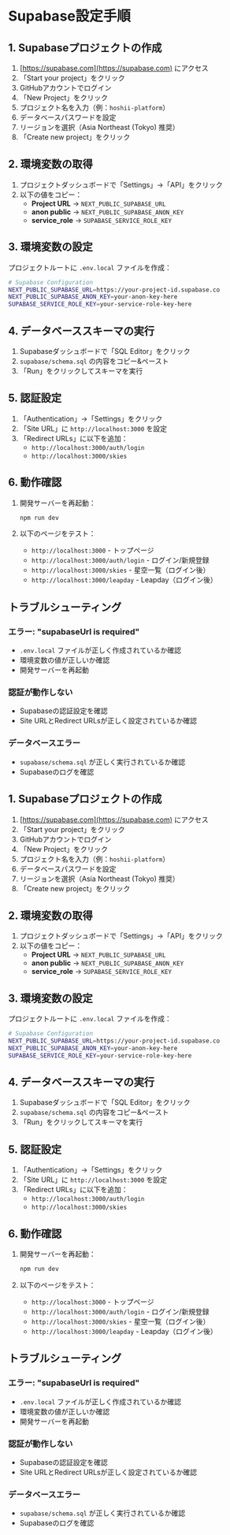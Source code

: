 # Supabase設定手順

## 1. Supabaseプロジェクトの作成

1. [https://supabase.com](https://supabase.com) にアクセス
2. 「Start your project」をクリック
3. GitHubアカウントでログイン
4. 「New Project」をクリック
5. プロジェクト名を入力（例：`hoshii-platform`）
6. データベースパスワードを設定
7. リージョンを選択（Asia Northeast (Tokyo) 推奨）
8. 「Create new project」をクリック

## 2. 環境変数の取得

1. プロジェクトダッシュボードで「Settings」→「API」をクリック
2. 以下の値をコピー：
   - **Project URL** → `NEXT_PUBLIC_SUPABASE_URL`
   - **anon public** → `NEXT_PUBLIC_SUPABASE_ANON_KEY`
   - **service_role** → `SUPABASE_SERVICE_ROLE_KEY`

## 3. 環境変数の設定

プロジェクトルートに `.env.local` ファイルを作成：

```bash
# Supabase Configuration
NEXT_PUBLIC_SUPABASE_URL=https://your-project-id.supabase.co
NEXT_PUBLIC_SUPABASE_ANON_KEY=your-anon-key-here
SUPABASE_SERVICE_ROLE_KEY=your-service-role-key-here
```

## 4. データベーススキーマの実行

1. Supabaseダッシュボードで「SQL Editor」をクリック
2. `supabase/schema.sql` の内容をコピー&ペースト
3. 「Run」をクリックしてスキーマを実行

## 5. 認証設定

1. 「Authentication」→「Settings」をクリック
2. 「Site URL」に `http://localhost:3000` を設定
3. 「Redirect URLs」に以下を追加：
   - `http://localhost:3000/auth/login`
   - `http://localhost:3000/skies`

## 6. 動作確認

1. 開発サーバーを再起動：
   ```bash
   npm run dev
   ```

2. 以下のページをテスト：
   - `http://localhost:3000` - トップページ
   - `http://localhost:3000/auth/login` - ログイン/新規登録
   - `http://localhost:3000/skies` - 星空一覧（ログイン後）
   - `http://localhost:3000/leapday` - Leapday（ログイン後）

## トラブルシューティング

### エラー: "supabaseUrl is required"
- `.env.local` ファイルが正しく作成されているか確認
- 環境変数の値が正しいか確認
- 開発サーバーを再起動

### 認証が動作しない
- Supabaseの認証設定を確認
- Site URLとRedirect URLsが正しく設定されているか確認

### データベースエラー
- `supabase/schema.sql` が正しく実行されているか確認
- Supabaseのログを確認



## 1. Supabaseプロジェクトの作成

1. [https://supabase.com](https://supabase.com) にアクセス
2. 「Start your project」をクリック
3. GitHubアカウントでログイン
4. 「New Project」をクリック
5. プロジェクト名を入力（例：`hoshii-platform`）
6. データベースパスワードを設定
7. リージョンを選択（Asia Northeast (Tokyo) 推奨）
8. 「Create new project」をクリック

## 2. 環境変数の取得

1. プロジェクトダッシュボードで「Settings」→「API」をクリック
2. 以下の値をコピー：
   - **Project URL** → `NEXT_PUBLIC_SUPABASE_URL`
   - **anon public** → `NEXT_PUBLIC_SUPABASE_ANON_KEY`
   - **service_role** → `SUPABASE_SERVICE_ROLE_KEY`

## 3. 環境変数の設定

プロジェクトルートに `.env.local` ファイルを作成：

```bash
# Supabase Configuration
NEXT_PUBLIC_SUPABASE_URL=https://your-project-id.supabase.co
NEXT_PUBLIC_SUPABASE_ANON_KEY=your-anon-key-here
SUPABASE_SERVICE_ROLE_KEY=your-service-role-key-here
```

## 4. データベーススキーマの実行

1. Supabaseダッシュボードで「SQL Editor」をクリック
2. `supabase/schema.sql` の内容をコピー&ペースト
3. 「Run」をクリックしてスキーマを実行

## 5. 認証設定

1. 「Authentication」→「Settings」をクリック
2. 「Site URL」に `http://localhost:3000` を設定
3. 「Redirect URLs」に以下を追加：
   - `http://localhost:3000/auth/login`
   - `http://localhost:3000/skies`

## 6. 動作確認

1. 開発サーバーを再起動：
   ```bash
   npm run dev
   ```

2. 以下のページをテスト：
   - `http://localhost:3000` - トップページ
   - `http://localhost:3000/auth/login` - ログイン/新規登録
   - `http://localhost:3000/skies` - 星空一覧（ログイン後）
   - `http://localhost:3000/leapday` - Leapday（ログイン後）

## トラブルシューティング

### エラー: "supabaseUrl is required"
- `.env.local` ファイルが正しく作成されているか確認
- 環境変数の値が正しいか確認
- 開発サーバーを再起動

### 認証が動作しない
- Supabaseの認証設定を確認
- Site URLとRedirect URLsが正しく設定されているか確認

### データベースエラー
- `supabase/schema.sql` が正しく実行されているか確認
- Supabaseのログを確認


